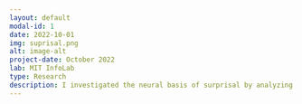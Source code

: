 ```yaml
---
layout: default
modal-id: 1
date: 2022-10-01
img: suprisal.png
alt: image-alt
project-date: October 2022
lab: MIT InfoLab
type: Research
description: I investigated the neural basis of surprisal by analyzing relationship between cognitive activity and surprisal scores, given 55h+ of intracranial recordings and annotated treebank. In this project, we computed word probabilities for our surprisal scores using LSTM, n-gram, and GPT-2 models. Above are raster plots and graphs of the neural voltage activity in the superior temporal gyrus region of the brain for the movie Cars 2. Surprisal was computed as the negative log of word probability, using word probabilities from the GPT-2 language model.  <br /> <br /> <p><a href="/img/9.58 final project report-2.pdf">See my full paper here!</a></p>
---
```


